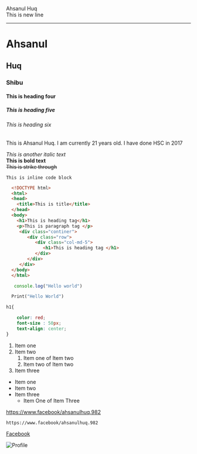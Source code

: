 <!--This is markdown file-->

Ahsanul Huq  
This is new line

---

# Ahsanul

## Huq

### Shibu

#### This is heading four

##### This is heading five

###### This is heading six

<P>This is Ahsanul Huq. I am currently 21 years old. I have done HSC in 2017</P>  

_This is another italic text_  
__This is bold text__  
~~This is strike through~~  

`This is inline code block`

```html
  <!DOCTYPE html>
  <html>
  <head>
    <title>This is title</title>
  </head>
  <body>
    <h1>This is heading tag</h1>
    <p>This is paragraph tag </p>
     <div class="continer">
        <div class="row">
           <div class="col-md-5">
              <h1>This is heading tag </h1>
           </div>
        </div>
     </div>
  </body>
  </html>

```

```javascript
   console.log("Hello world")
```

```PYTHON
  Print("Hello World")
```

```CSS
h1{

    color: red;
    font-size : 50px;
    text-align: center;
}
```

1. Item one
2. Item two
    1. Item one of Item two
    2. Item two of Item two
3. Item three


- Item one
- Item two
- Item three
    - Item One of Item Three  

https://www.facebook/ahsanulhuq.982  

`https://www.facebook/ahsanulhuq.982`  

[Facebook](https://www.facebook/ahsanulhuq.982 )  

![Profile](./img/pic_bulboff.gif)